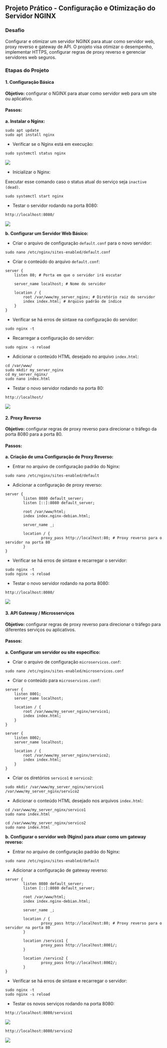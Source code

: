## Projeto Prático - Configuração e Otimização do Servidor NGINX

### Desafio

Configurar e otimizar um servidor NGINX para atuar como servidor web, proxy reverso e gateway de API. O projeto visa otimizar o desempenho, implementar HTTPS, configurar regras de proxy reverso e gerenciar servidores web seguros.

### Etapas do Projeto

#### 1. Configuração Básica

**Objetivo:** configurar o NGINX para atuar como servidor web para um site ou aplicativo.

#### Passos:

**a. Instalar o Nginx:**

```
sudo apt update
sudo apt install nginx
```

- Verificar se o Nginx está em execução:

```
sudo systemctl status nginx
```

<img src="/images/status.png"> <br>

- Inicializar o Nginx:

Executar esse comando caso o status atual do serviço seja `inactive (dead)`.

```
sudo systemctl start nginx
```

- Testar o servidor rodando na porta 8080:

```
http://localhost:8080/
```

<img src="/images/welcome.png"> <br>

**b. Configurar um Servidor Web Básico:**

- Criar o arquivo de configuração `default.conf` para o novo servidor:

```
sudo nano /etc/nginx/sites-enabled/default.conf
```

- Criar o conteúdo do arquivo `default.conf`:

```
server {
    listen 80; # Porta em que o servidor irá escutar

    server_name localhost; # Nome do servidor

    location / {
        root /var/www/my_server_nginx; # Diretório raiz do servidor
        index index.html; # Arquivo padrão de índice
    }
}
```

- Verificar se há erros de sintaxe na configuração do servidor: 

```
sudo nginx -t
```

- Recarregar a configuração do servidor:

```
sudo nginx -s reload
```

- Adicionar o conteúdo HTML desejado no arquivo `index.html`:

```
cd /var/www/
sudo mkdir my_server_nginx
cd my_server_nginx/
sudo nano index.html
```

- Testar o novo servidor rodando na porta 80:

```
http://localhost/
```

<img src="/images/novo_servidor.png"> <br>

#### 2. Proxy Reverso

**Objetivo:** configurar regras de proxy reverso para direcionar o tráfego da porta 8080 para a porta 80.

#### Passos:

**a. Criação de uma Configuração de Proxy Reverso:**

- Entrar no arquivo de configuração padrão do Nginx:

```
sudo nano /etc/nginx/sites-enabled/default
```

- Adicionar a configuração de proxy reverso:

```
server {
        listen 8080 default_server;
        listen [::]:8080 default_server;

        root /var/www/html;
        index index.nginx-debian.html;

        server_name _;

        location / {
                proxy_pass http://localhost:80; # Proxy reverso para o servidor na porta 80
        }
}
```

- Verificar se há erros de sintaxe e recarregar o servidor:

```
sudo nginx -t
sudo nginx -s reload
```

- Testar o novo servidor rodando na porta 8080:

```
http://localhost:8080/
```

<img src="/images/proxy.png"> <br>

#### 3. API Gateway / Microsserviços

**Objetivo:** configurar regras de proxy reverso para direcionar o tráfego para diferentes serviços ou aplicativos.

#### Passos:

**a. Configurar um servidor ou site específico:**

- Criar o arquivo de configuração `microservicos.conf`:

```
sudo nano /etc/nginx/sites-enabled/microservicos.conf
```

- Criar o conteúdo para `microservicos.conf`:

```
server {
    listen 8001;
    server_name localhost;
 
    location / {
        root /var/www/my_server_nginx/servico1;
        index index.html;
    }
}

server {
    listen 8002;
    server_name localhost;

    location / {
        root /var/www/my_server_nginx/servico2;
        index index.html;
    }
}
```

- Criar os diretórios `servico1` e `servico2`:

```
sudo mkdir /var/www/my_server_nginx/servico1 /var/www/my_server_nginx/servico2
```

- Adicionar o conteúdo HTML desejado nos arquivos `index.html`:

```
cd /var/www/my_server_nginx/servico1
sudo nano index.html
```

```
cd /var/www/my_server_nginx/servico2
sudo nano index.html
```

**b. Configurar o servidor web (Nginx) para atuar como um gateway reverso:**

- Entrar no arquivo de configuração padrão do Nginx:

```
sudo nano /etc/nginx/sites-enabled/default
```

- Adicionar a configuração de gateway reverso:

```
server {
        listen 8080 default_server;
        listen [::]:8080 default_server;

        root /var/www/html;
        index index.nginx-debian.html;

        server_name _;

        location / {
                proxy_pass http://localhost:80; # Proxy reverso para o servidor na porta 80
        }

        location /servico1 {
                proxy_pass http://localhost:8001/;
        }

        location /servico2 {
                proxy_pass http://localhost:8002/;
        }
}
```

- Verificar se há erros de sintaxe e recarregar o servidor:

```
sudo nginx -t
sudo nginx -s reload
```

- Testar os novos serviços rodando na porta 8080:

```
http://localhost:8080/servico1
```

<img src="/images/servico1.png"> <br>


```
http://localhost:8080/servico2
```

<img src="/images/servico2.png"> <br>

